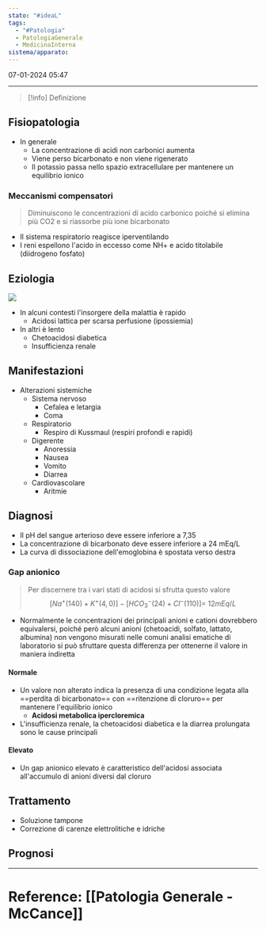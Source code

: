 ```yaml
---
stato: "#ideaL"
tags:
  - "#Patologia"
  - PatologiaGenerale
  - MedicinaInterna
sistema/apparato:
---
```

07-01-2024 05:47

--- 

>[!info] Definizione
>

## Fisiopatologia
- In generale
	- La concentrazione di acidi non carbonici aumenta
	- Viene perso bicarbonato e non viene rigenerato
	- Il potassio passa nello spazio extracellulare per mantenere un equilibrio ionico
### Meccanismi compensatori
> Diminuiscono le concentrazioni di acido carbonico poiché si elimina più CO2 e si riassorbe più ione bicarbonato
- Il sistema respiratorio reagisce iperventilando
- I reni espellono l'acido in eccesso come NH+ e acido titolabile (diidrogeno fosfato)
## Eziologia
![](https://i.imgur.com/OzFPO54.png)

- In alcuni contesti l'insorgere della malattia è rapido
	- Acidosi lattica per scarsa perfusione (ipossiemia)
- In altri è lento
	- Chetoacidosi diabetica
	- Insufficienza renale

## Manifestazioni
- Alterazioni sistemiche
	- Sistema nervoso
		- Cefalea e letargia
		- Coma 
	- Respiratorio
		- Respiro di Kussmaul (respiri profondi e rapidi)
	- Digerente
		- Anoressia
		- Nausea
		- Vomito
		- Diarrea
	- Cardiovascolare
		- Aritmie

## Diagnosi
- Il pH del sangue arterioso deve essere inferiore a 7,35
- La concentrazione di bicarbonato deve essere inferiore a 24 mEq/L
- La curva di dissociazione dell'emoglobina è spostata verso destra
### Gap anionico
>Per discernere tra i vari stati di acidosi si sfrutta questo valore
$$[Na^+(140)+K^+(4,0)]-[{HCO_3}^-(24)+Cl^-(110)]= ~12 mEq/L$$
- Normalmente le concentrazioni dei principali anioni e cationi dovrebbero equivalersi, poiché però alcuni anioni (chetoacidi, solfato, lattato, albumina) non vengono misurati nelle comuni analisi ematiche di laboratorio si può sfruttare questa differenza per ottenerne il valore in maniera indiretta
#### Normale
- Un valore non alterato indica la presenza di una condizione legata alla ==perdita di bicarbonato== con ==ritenzione di cloruro== per mantenere l'equilibrio ionico
	- **Acidosi metabolica ipercloremica**
- L'insufficienza renale, la chetoacidosi diabetica e la diarrea prolungata sono le cause principali
#### Elevato
- Un gap anionico elevato è caratteristico dell'acidosi associata all'accumulo di anioni diversi dal cloruro

## Trattamento
- Soluzione tampone
- Correzione di carenze elettrolitiche e idriche

## Prognosi













--- 
# Reference: [[Patologia Generale - McCance]]